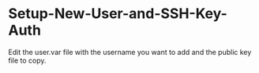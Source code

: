 # Setup-New-User-and-SSH-Key-Auth

Edit the user.var file with the username you want to add and the public key file to copy.

